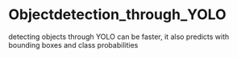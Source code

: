 # Objectdetection_through_YOLO
detecting objects through YOLO can be faster, it also predicts with bounding boxes and class probabilities 
